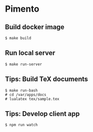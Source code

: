 # Pimento

## Build docker image
```
$ make build
```

## Run local server
```
$ make run-server
```

## Tips: Build TeX documents
```
$ make run-bash
# cd /var/apps/docs
# lualatex tex/sample.tex
```

## Tips: Develop client app
```
$ npm run watch
```

